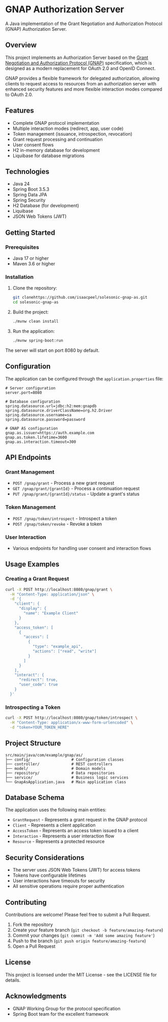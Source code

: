 # GNAP Authorization Server

A Java implementation of the Grant Negotiation and Authorization Protocol (GNAP) Authorization Server.

## Overview

This project implements an Authorization Server based on the [Grant Negotiation and Authorization Protocol (GNAP)](https://datatracker.ietf.org/doc/html/draft-ietf-gnap-core-protocol) specification, which is designed as a modern replacement for OAuth 2.0 and OpenID Connect.

GNAP provides a flexible framework for delegated authorization, allowing clients to request access to resources from an authorization server with enhanced security features and more flexible interaction modes compared to OAuth 2.0.

## Features

- Complete GNAP protocol implementation
- Multiple interaction modes (redirect, app, user code)
- Token management (issuance, introspection, revocation)
- Grant request processing and continuation
- User consent flows
- H2 in-memory database for development
- Liquibase for database migrations

## Technologies

- Java 24
- Spring Boot 3.5.3
- Spring Data JPA
- Spring Security
- H2 Database (for development)
- Liquibase
- JSON Web Tokens (JWT)

## Getting Started

### Prerequisites

- Java 17 or higher
- Maven 3.6 or higher

### Installation

1. Clone the repository:
   ```bash
   git clonehttps://github.com/isaacpeel/solesonic-gnap-as.git
   cd solesonic-gnap-as
   ```

2. Build the project:
   ```bash
   ./mvnw clean install
   ```

3. Run the application:
   ```bash
   ./mvnw spring-boot:run
   ```

The server will start on port 8080 by default.

## Configuration

The application can be configured through the `application.properties` file:

```properties
# Server configuration
server.port=8080

# Database configuration
spring.datasource.url=jdbc:h2:mem:gnapdb
spring.datasource.driverClassName=org.h2.Driver
spring.datasource.username=sa
spring.datasource.password=password

# GNAP AS configuration
gnap.as.issuer=https://auth.example.com
gnap.as.token.lifetime=3600
gnap.as.interaction.timeout=300
```

## API Endpoints

### Grant Management

- `POST /gnap/grant` - Process a new grant request
- `GET /gnap/grant/{grantId}` - Process a continuation request
- `PUT /gnap/grant/{grantId}/status` - Update a grant's status

### Token Management

- `POST /gnap/token/introspect` - Introspect a token
- `POST /gnap/token/revoke` - Revoke a token

### User Interaction

- Various endpoints for handling user consent and interaction flows

## Usage Examples

### Creating a Grant Request

```bash
curl -X POST http://localhost:8080/gnap/grant \
  -H "Content-Type: application/json" \
  -d '{
    "client": {
      "display": {
        "name": "Example Client"
      }
    },
    "access_token": [
      {
        "access": [
          {
            "type": "example_api",
            "actions": ["read", "write"]
          }
        ]
      }
    ],
    "interact": {
      "redirect": true,
      "user_code": true
    }
  }'
```

### Introspecting a Token

```bash
curl -X POST http://localhost:8080/gnap/token/introspect \
  -H "Content-Type: application/x-www-form-urlencoded" \
  -d "token=YOUR_TOKEN_HERE"
```

## Project Structure

```
src/main/java/com/example/gnap/as/
├── config/                  # Configuration classes
├── controller/              # REST controllers
├── model/                   # Domain models
├── repository/              # Data repositories
├── service/                 # Business logic services
└── GnapAsApplication.java   # Main application class
```

## Database Schema

The application uses the following main entities:

- `GrantRequest` - Represents a grant request in the GNAP protocol
- `Client` - Represents a client application
- `AccessToken` - Represents an access token issued to a client
- `Interaction` - Represents a user interaction flow
- `Resource` - Represents a protected resource

## Security Considerations

- The server uses JSON Web Tokens (JWT) for access tokens
- Tokens have configurable lifetimes
- User interactions have timeouts for security
- All sensitive operations require proper authentication

## Contributing

Contributions are welcome! Please feel free to submit a Pull Request.

1. Fork the repository
2. Create your feature branch (`git checkout -b feature/amazing-feature`)
3. Commit your changes (`git commit -m 'Add some amazing feature'`)
4. Push to the branch (`git push origin feature/amazing-feature`)
5. Open a Pull Request

## License

This project is licensed under the MIT License - see the LICENSE file for details.

## Acknowledgments

- GNAP Working Group for the protocol specification
- Spring Boot team for the excellent framework